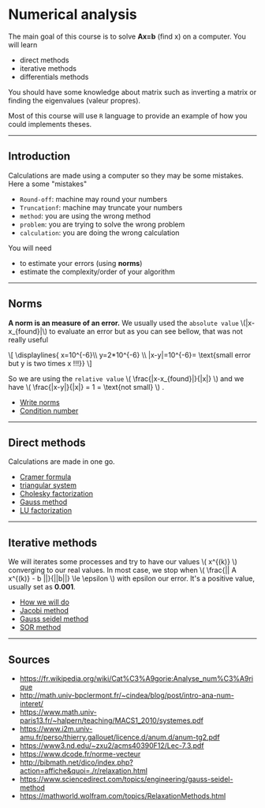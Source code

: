 # Numerical analysis

The main goal of this course is to solve
**Ax=b** (find x) on a computer. You will learn

* direct methods
* iterative methods
* differentials methods

You should have some knowledge about matrix such as
inverting a matrix or finding the eigenvalues
(valeur propres).

Most of this course will use ``R`` language
to provide an example of how you could implements
theses.

<hr class="sl">

## Introduction

Calculations are made using a computer so they may be
some mistakes. Here a some "mistakes"

* ``Round-off``: machine may round your numbers
* ``Truncationf``: machine may truncate your numbers
* ``method``: you are using the wrong method
* ``problem``: you are trying to solve the wrong problem
* ``calculation``: you are doing the wrong calculation

You will need

* to estimate your errors (using **norms**)
* estimate the complexity/order of your algorithm

<hr class="sr">

## Norms

<p><b>A norm is an measure of an error.</b>
We usually
used the <code>absolute value</code>
\(|x-x_{found}|\)
to evaluate an error but as you can see bellow, that
was not really useful
</p>

<div class="mb-3">
\[ \displaylines{
x=10^{-6}\\ y=2*10^{-6} \\ 
|x-y|=10^{-6}= \text{small error but y is two times x !!!}} \]
</div>

<p>So we are using the <code>relative value</code>
\( \frac{|x-x_{found}|}{|x|} \)
and we have
\( \frac{|x-y|}{|x|} = 1 = \text{not small} \)
.
</p> 

* [Write norms](norms/basic.md)
* [Condition number](norms/cond.md)

<hr class="sl">

## Direct methods

Calculations are made in one go.

* [Cramer formula](direct/cramer.md)
* [triangular system](direct/triangular.md)
* [Cholesky factorization](direct/cholesky.md)
* [Gauss method](direct/gauss.md)
* [LU factorization](direct/lu.md)

<hr class="sr">

## Iterative methods

<p>
We will iterates some processes and try to have our
values \( x^{(k)} \)  converging to our real values.
In most case, we stop when
\(
\frac{|| A x^{(k)} - b ||}{||b||} \le \epsilon
\)
with epsilon our error. It's a positive value, usually set
as <b>0.001</b>.
</p>

* [How we will do](iterative/how.md)
* [Jacobi method](iterative/jacobi.md)
* [Gauss seidel method](iterative/gauss-seidel.md)
* [SOR method](iterative/sor.md)

<hr class="sl">

## Sources

* <https://fr.wikipedia.org/wiki/Cat%C3%A9gorie:Analyse_num%C3%A9rique>
* <http://math.univ-bpclermont.fr/~cindea/blog/post/intro-ana-num-interet/>
* <https://www.math.univ-paris13.fr/~halpern/teaching/MACS1_2010/systemes.pdf>
* <https://www.i2m.univ-amu.fr/perso/thierry.gallouet/licence.d/anum.d/anum-tg2.pdf>
* <https://www3.nd.edu/~zxu2/acms40390F12/Lec-7.3.pdf>
* <https://www.dcode.fr/norme-vecteur>
* <http://bibmath.net/dico/index.php?action=affiche&quoi=./r/relaxation.html>
* <https://www.sciencedirect.com/topics/engineering/gauss-seidel-method>
* <https://mathworld.wolfram.com/topics/RelaxationMethods.html>